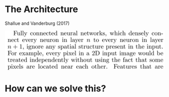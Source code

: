 # The Architecture

Shallue and Vanderburg (2017)

<div class="grid grid-cols-1 justify-center justify-items-center self-center">

  <img src="/images/ml_spatial.png" class="shadow-xl max-w-160 mt-20" />
</div>
<div class="bg-yellow-300/60 absolute min-w-137 min-h-6 top-65.5 left-64"></div>
<div class="bg-yellow-300/60 absolute min-w-95 min-h-6 top-52 left-50"></div>

<div class="grid grid-cols-1 justify-center justify-items-center self-center mt-10 font-italic">

# How can we solve this?

</div>




<style>
  a {
    border-style: none !important;
  }

  a:hover {
    border-style: none !important;
  }

  .list li{
    margin-bottom: 1.8rem !important;
  }
</style>